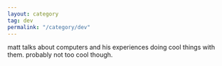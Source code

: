 ```yaml
---
layout: category
tag: dev
permalink: "/category/dev"
---
```


matt talks about computers and his experiences doing cool things with them. probably not too cool though.
